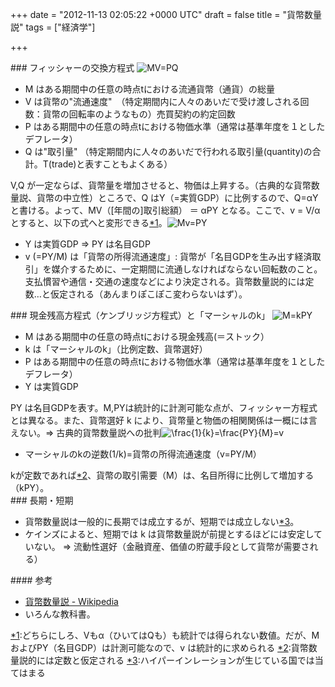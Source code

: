 
+++
date = "2012-11-13 02:05:22 +0000 UTC"
draft = false
title = "貨幣数量説"
tags = ["経済学"]

+++
<div class="section">
    ### フィッシャーの交換方程式
    <img src="http://chart.apis.google.com/chart?cht=tx&amp;chl=MV%3DPQ" alt="MV=PQ"/>

<ul>
<li>M はある期間中の任意の時点tにおける流通貨幣（通貨）の総量</li>
<li>V は貨幣の"流通速度"　（特定期間内に人々のあいだで受け渡しされる回数：貨幣の回転率のようなもの）売買契約の約定回数</li>
<li>P はある期間中の任意の時点tにおける物価水準（通常は基準年度を１としたデフレータ）</li>
<li>Q は"取引量" （特定期間内に人々のあいだで行われる取引量(quantity)の合計。T(trade)と表すこともよくある）</li>
</ul>V,Q が一定ならば、貨幣量を増加させると、物価は上昇する。（古典的な貨幣数量説、貨幣の中立性）ところで、Q はY（=実質GDP）に比例するので、Q=αY と書ける。よって、MV（[年間の]取引総額） ＝ αPY となる。ここで、v = V/α とすると、以下の式へと変形できる<a href="#f1" name="fn1" title="どちらにしろ、Vもα（ひいてはQも）も統計では得られない数値。だが、MおよびPY（名目GDP）は計測可能なので、v は統計的に求められる">*1</a>。<img src="http://chart.apis.google.com/chart?cht=tx&amp;chl=Mv%3DPY" alt="Mv=PY"/>

<ul>
<li>Y は実質GDP ⇒ PY は名目GDP</li>
<li>v (=PY/M) は「貨幣の所得流通速度」: 貨幣が「名目GDPを生み出す経済取引」を媒介するために、一定期間に流通しなければならない回転数のこと。支払慣習や通信・交通の速度などにより決定される。貨幣数量説的には定数…と仮定される（あんまりぽこぽこ変わらないはず）。</li>
</ul>
</div>
<div class="section">
    ### 現金残高方程式（ケンブリッジ方程式）と「マーシャルのk」
    <img src="http://chart.apis.google.com/chart?cht=tx&amp;chl=M%3DkPY" alt="M=kPY"/>

<ul>
<li>M はある期間中の任意の時点tにおける現金残高(＝ストック）</li>
<li>k は「マーシャルのk」（比例定数、貨幣選好）</li>
<li>P はある期間中の任意の時点tにおける物価水準（通常は基準年度を１としたデフレータ）</li>
<li>Y は実質GDP</li>
</ul>PY は名目GDPを表す。M,PYは統計的に計測可能な点が、フィッシャー方程式とは異なる。また、貨幣選好 k により、貨幣量と物価の相関関係は一概には言えない。⇒ 古典的貨幣数量説への批判<img src="http://chart.apis.google.com/chart?cht=tx&amp;chl=%5Cfrac%7B1%7D%7Bk%7D%3D%5Cfrac%7BPY%7D%7BM%7D%3Dv" alt="\frac{1}{k}=\frac{PY}{M}=v"/>

<ul>
<li>マーシャルのkの逆数(1/k)=貨幣の所得流通速度（v=PY/M）</li>
</ul>kが定数であれば<a href="#f2" name="fn2" title="貨幣数量説的には定数と仮定される">*2</a>、貨幣の取引需要（M）は、名目所得に比例して増加する（kPY）。

</div>
<div class="section">
    ### 長期・短期
    
<ul>
<li>貨幣数量説は一般的に長期では成立するが、短期では成立しない<a href="#f3" name="fn3" title="ハイパーインレーションが生じている国では当てはまる">*3</a>。</li>
<li>ケインズによると、短期では k は貨幣数量説が前提とするほどには安定していない。 ⇒ 流動性選好（金融資産、価値の貯蔵手段として貨幣が需要される）</li>
</ul>
<div class="section">
    #### 参考
    
<ul>
<li><a href="http://ja.wikipedia.org/wiki/%E8%B2%A8%E5%B9%A3%E6%95%B0%E9%87%8F%E8%AA%AC">貨幣数量説 - Wikipedia</a></li>
<li>いろんな教科書。</li>
</ul>
</div>
</div><div class="footnote">
<a href="#fn1" name="f1" class="footnote-number">*1</a><span class="footnote-delimiter">:</span><span class="footnote-text">どちらにしろ、Vもα（ひいてはQも）も統計では得られない数値。だが、MおよびPY（名目GDP）は計測可能なので、v は統計的に求められる</span>
<a href="#fn2" name="f2" class="footnote-number">*2</a><span class="footnote-delimiter">:</span><span class="footnote-text">貨幣数量説的には定数と仮定される</span>
<a href="#fn3" name="f3" class="footnote-number">*3</a><span class="footnote-delimiter">:</span><span class="footnote-text">ハイパーインレーションが生じている国では当てはまる</span>
</div>


